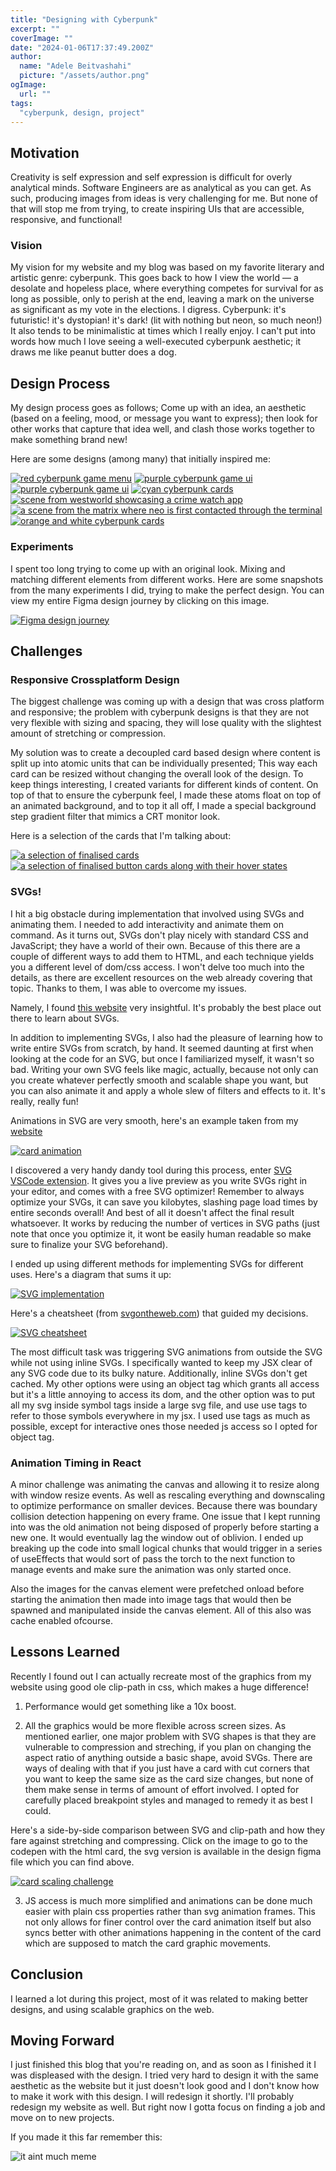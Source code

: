 ```yaml
---
title: "Designing with Cyberpunk"
excerpt: ""
coverImage: ""
date: "2024-01-06T17:37:49.200Z"
author:
  name: "Adele Beitvashahi"
  picture: "/assets/author.png"
ogImage:
  url: ""
tags:
  "cyberpunk, design, project"
---
```


## Motivation

Creativity is self expression and self expression is difficult for overly analytical minds. Software Engineers are as analytical as you can get. As such, producing images from ideas is very challenging for me. But none of that will stop me from trying, to create inspiring UIs that are accessible, responsive, and functional!

### Vision 

My vision for my website and my blog was based on my favorite literary and artistic genre: cyberpunk. This goes back to how I view the world — a desolate and hopeless place, where everything competes for survival for as long as possible, only to perish at the end, leaving a mark on the universe as significant as my vote in the elections. I digress. Cyberpunk: it's futuristic! it's dystopian! it's dark! (lit with nothing but neon, so much neon!) It also tends to be minimalistic at times which I really enjoy. I can't put into words how much I love seeing a well-executed cyberpunk aesthetic; it draws me like peanut butter does a dog.

## Design Process

My design process goes as follows; Come up with an idea, an aesthetic (based on a feeling, mood, or message you want to express); then look for other works that capture that idea well, and clash those works together to make something brand new!

Here are some designs (among many) that initially inspired me:

[![red cyberpunk game menu](/assets/blog/designing-a-blog/red-ui.png "red cyberpunk game menu")](https://www.gameuidatabase.com/gameData.php?id=439#&gid=1&pid=6)
[![purple cyberpunk game ui](/assets/blog/designing-a-blog/purple-ui.png "purple cyberpunk game ui")](https://www.artstation.com/marketplace/p/Dy8x/fui-ui-sci-fi-cyberpunk-style-game-menu-template)
[![purple cyberpunk game ui](/assets/blog/designing-a-blog/purple2-ui.png "purple cyberpunk game ui")](https://stock.adobe.com/images/fui-ui-sci-fi-cyberpunk-style-game-menu-template/374430282)
[![cyan cyberpunk cards](/assets/blog/designing-a-blog/cyberpunk-cards.png "cyan cyberpunk cards")](https://www.vecteezy.com/vector-art/831189-furturistic-hud-window-set)
[![scene from westworld showcasing a crime watch app](/assets/blog/designing-a-blog/westworld-app.png "scene from westworld showcasing a crime watch app")](https://www.hbo.com/westworld)
[![a scene from the matrix where neo is first contacted through the terminal](/assets/blog/designing-a-blog/matrix.png "a scene from the matrix where neo is first contacted through the terminal")](https://www.imdb.com/title/tt0133093/)
[![orange and white cyberpunk cards](/assets/blog/designing-a-blog/cyberpunk-cards2.png "orange and white cyberpunk cards")](https://www.pinterest.com/pin/844493672132848/)

### Experiments

I spent too long trying to come up with an original look. Mixing and matching different elements from different works. Here are some snapshots from the many experiments I did, trying to make the perfect design. You can view my entire Figma design journey by clicking on this image.

[![Figma design journey](/assets/blog/designing-a-blog/card-experiments.png "Figma design journey")](https://www.figma.com/file/JUEctQmR08xNzqwN9ilOFN/Portfolio-website?node-id=0%3A1&t=MYN0w9hptbceplVJ-1)

## Challenges

### Responsive Crossplatform Design

The biggest challenge was coming up with a design that was cross platform and responsive; the problem with cyberpunk designs is that they are not very flexible with sizing and spacing, they will lose quality with the slightest amount of stretching or compression. 

My solution was to create a decoupled card based design where content is split up into atomic units that can be individually presented; This way each card can be resized without changing the overall look of the design. To keep things interesting, I created variants for different kinds of content. On top of that to ensure the cyberpunk feel, I made these atoms float on top of an animated background, and to top it all off, I made a special background step gradient filter that mimics a CRT monitor look.

Here is a selection of the cards that I'm talking about:

[![a selection of finalised cards](/assets/blog/designing-a-blog/card-selection.png "a selection of finalised atoms")](https://www.figma.com/file/JUEctQmR08xNzqwN9ilOFN/Portfolio-website?node-id=0%3A1&t=MYN0w9hptbceplVJ-1)
[![a selection of finalised button cards along with their hover states](/assets/blog/designing-a-blog/card-selection2.png "a selection of finalised button cards along with their hover states")](https://www.figma.com/file/JUEctQmR08xNzqwN9ilOFN/Portfolio-website?node-id=0%3A1&t=MYN0w9hptbceplVJ-1)


### SVGs!

I hit a big obstacle during implementation that involved using SVGs and animating them. I needed to add interactivity and animate them on command. As it turns out, SVGs don't play nicely with standard CSS and JavaScript; they have a world of their own. Because of this there are a couple of different ways to add them to HTML, and each technique yields you a different level of dom/css access. I won't delve too much into the details, as there are excellent resources on the web already covering that topic. Thanks to them, I was able to overcome my issues.

Namely, I found [this website](https://svgontheweb.com) very insightful. It's probably the best place out there to learn about SVGs. 

In addition to implementing SVGs, I also had the pleasure of learning how to write entire SVGs from scratch, by hand. It seemed daunting at first when looking at the code for an SVG, but once I familiarized myself, it wasn't so bad. Writing your own SVG feels like magic, actually, because not only can you create whatever perfectly smooth and scalable shape you want, but you can also animate it and apply a whole slew of filters and effects to it. It's really, really fun!


Animations in SVG are very smooth, here's an example taken from my [website](https://adelbeit.com)

[![card animation](/assets/blog/designing-a-blog/card-animation.gif "card animation")](https://adelbeit.com)


I discovered a very handy dandy tool during this process, enter [SVG VSCode extension](https://marketplace.visualstudio.com/items?itemName=jock.svg). It gives you a live preview as you write SVGs right in your editor, and comes with a free SVG optimizer! Remember to always optimize your SVGs, it can save you kilobytes, slashing page load times by entire seconds overall! And best of all it doesn't affect the final result whatsoever. It works by reducing the number of vertices in SVG paths (just note that once you optimize it, it wont be easily human readable so make sure to finalize your SVG beforehand).

I ended up using different methods for implementing SVGs for different uses. Here's a diagram that sums it up:

[![SVG implementation](/assets/blog/designing-a-blog/svg-implementation.png "SVG implementation")](https://svgontheweb.com)

Here's a cheatsheet (from [svgontheweb.com](https://svgontheweb.com)) that guided my decisions.
 
[![SVG cheatsheet](/assets/blog/designing-a-blog/svg-cheatsheet.png "SVG cheatsheet")](https://svgontheweb.com)

The most difficult task was triggering SVG animations from outside the SVG while not using inline SVGs. I specifically wanted to keep my JSX clear of any SVG code due to its bulky nature. Additionally, inline SVGs don't get cached. My other options were using an object tag which grants all access but it's a little annoying to access its dom, and the other option was to put all my svg inside symbol tags inside a large svg file, and use use tags to refer to those symbols everywhere in my jsx. I used use tags as much as possible, except for interactive ones those needed js access so I opted for object tag.

### Animation Timing in React

A minor challenge was animating the canvas and allowing it to resize along with window resize events. As well as rescaling everything and downscaling to optimize performance on smaller devices. Because there was boundary collision detection happening on every frame. One issue that I kept running into was the old animation not being disposed of properly before starting a new one. It would eventually lag the window out of oblivion. I ended up breaking up the code into small logical chunks that would trigger in a series of useEffects that would sort of pass the torch to the next function to manage events and make sure the animation was only started once. 


Also the images for the canvas element were prefetched onload before starting the animation then made into image tags that would then be spawned and manipulated inside the canvas element. All of this also was cache enabled ofcourse.

## Lessons Learned

Recently I found out I can actually recreate most of the graphics from my website using good ole clip-path in css, which makes a huge difference!

1. Performance would get something like a 10x boost.

2. All the graphics would be more flexible across screen sizes. As mentioned earlier, one major problem with SVG shapes is that they are vulnerable to compression and streching, if you plan on changing the aspect ratio of anything outside a basic shape, avoid SVGs. There are ways of dealing with that if you just have a card with cut corners that you want to keep the same size as the card size changes, but none of them make sense in terms of amount of effort involved. I opted for carefully placed breakpoint styles and managed to remedy it as best I could. 

Here's a side-by-side comparison between SVG and clip-path and how they fare against stretching and compressing. Click on the image to go to the codepen with the html card, the svg version is available in the design figma file which you can find above.

[![card scaling challenge](/assets/blog/designing-a-blog/card-scaling-challenge.png "card scaling challenge")](https://codepen.io/adelbeit/pen/VwRwoRE)

3. JS access is much more simplified and animations can be done much easier with plain css properties rather than svg animation frames. This not only allows for finer control over the card animation itself but also syncs better with other animations happening in the content of the card which are supposed to match the card graphic movements.

## Conclusion

I learned a lot during this project, most of it was related to making better designs, and using scalable graphics on the web.

## Moving Forward

I just finished this blog that you're reading on, and as soon as I finished it I was displeased with the design. I tried very hard to design it with the same aesthetic as the website but it just doesn't look good and I don't know how to make it work with this design. I will redesign it shortly. I'll probably redesign my website as well. But right now I gotta focus on finding a job and move on to new projects. 

If you made it this far remember this:

![it aint much meme](/assets/blog/designing-a-blog/it-aint-much.jpg "it aint much meme")